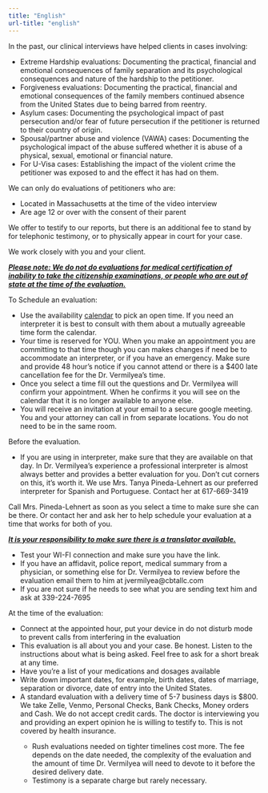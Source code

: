```yaml
---
title: "English"
url-title: "english"
---
```

In the past, our clinical interviews have helped clients in cases involving:
<ul>
  <li>Extreme Hardship evaluations: Documenting the practical, financial and emotional consequences of family separation and its psychological consequences and nature of the hardship to the petitioner.</li>
  <li>Forgiveness evaluations: Documenting the practical, financial and emotional consequences of the family members continued absence from the United States due to being barred from reentry.</li>
  <li>Asylum cases: Documenting the psychological impact of past persecution and/or fear of future persecution if the petitioner is returned to their country of origin.</li>
  <li>Spousal/partner abuse and violence (VAWA) cases: Documenting the psychological impact of the abuse suffered whether it is abuse of a physical, sexual, emotional or financial nature.</li>
  <li>For U-Visa cases: Establishing the impact of the violent crime the petitioner was exposed to and the effect it has had on them.</li>
</ul>

We can only do evaluations of petitioners who are:
<ul>
    <li>Located in Massachusetts at the time of the video interview</li>
    <li>Are age 12 or over with the consent of their parent</li>
</ul>

We offer to testify to our reports, but there is an additional fee to stand by for telephonic  testimony, or to physically appear in court for your case.

We work closely with you and your client.

<b><i><u>Please note: We do not do evaluations for medical certification of inability to take the citizenship examinations, or people who are out of state at the time of the evaluation.</u></i></b>

To Schedule an evaluation:
<ul>
    <li>Use the availability <u><a href="/calendar/">calendar</a></u> to pick an open time. If you need an interpreter it is best to consult with them about a mutually agreeable time form the calendar.</li>
    <li>Your time is reserved for YOU. When you make an appointment you are committing to that time though you can makes changes if need be to accommodate an interpreter, or if you have an emergency. Make sure and provide 48 hour’s notice if you cannot attend or there is a $400 late cancellation fee for the Dr. Vermilyea’s time.</li>
    <li>Once you select a time fill out the questions and Dr. Vermilyea will confirm your appointment.  When he confirms it you will see on the calendar that it is no longer available to anyone else.</li>
    <li>You will receive an invitation at your email to a secure google meeting. You and your attorney can call in from separate locations. You do not need to be in the same room.</li>
</ul>

Before the evaluation.
<ul>
    <li>If you are using in interpreter, make sure that they are available on that day. In Dr. Vermilyea’s experience a professional interpreter is almost always better and provides a better evaluation for you. Don’t cut corners on this, it’s worth it. We use Mrs. Tanya Pineda-Lehnert as our preferred interpreter for Spanish and Portuguese.  Contact her at 617-669-3419</li>
</ul>

Call Mrs. Pineda-Lehnert as soon as you select a time to make sure she can be there. Or contact her and ask her to help schedule your evaluation at a time that works for both of you.

<b><i><u>It is your responsibility to make sure there is a translator available.</u></i></b>
<ul>
    <li>Test your WI-FI connection and make sure you have the link.</li>
    <li>If you have an affidavit, police report, medical summary from a physician, or something else for Dr. Vermilyea to review before the evaluation email them to him at jvermilyea@cbtallc.com</li>
    <li>If you are not sure if he needs to see what you are sending text him and ask at 339-224-7695</li>
</ul>

At the time of the evaluation:
<ul>
    <li>Connect at the appointed hour, put your device in do not disturb mode to prevent calls from interfering in the evaluation</li>
    <li>This evaluation is all about you and your case. Be honest. Listen to the instructions about what is being asked. Feel free to ask for a short break at any time.</li>
    <li>Have you’re a list of your medications and dosages available</li>
    <li>Write down important dates, for example, birth dates, dates of marriage, separation or divorce, date of entry into the United States.</li>
    <li>A standard evaluation with a delivery time of 5-7 business days is $800. We take Zelle, Venmo, Personal Checks, Bank Checks, Money orders and Cash. We do not accept credit cards. The doctor is interviewing you and providing an expert opinion he is willing to testify to. This is not covered by health insurance.</li>
        <ul>
            <li>Rush evaluations needed on tighter timelines cost more. The fee depends on the date needed, the complexity of the evaluation and the amount of time Dr. Vermilyea will need to devote to it before the desired delivery date.</li>
            <li>Testimony is a separate charge but rarely necessary.</li>
        </ul>
</ul>